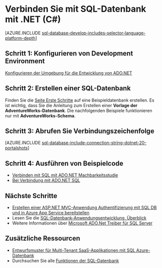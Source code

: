 <properties
    pageTitle="Verbinden mit SQL-Datenbank mit .NET (C#) | Microsoft Azure"
    description="Verwenden Sie der Beispielcode in diesem schnell eine moderne Anwendung mit C# erstellen und eine leistungsfähige relationale Datenbank in der Cloud mit Azure SQL-Datenbank gesichert."
    services="sql-database"
    documentationCenter=""
    authors="tobbox"
    manager="jhubbard"
    editor=""/>

<tags
    ms.service="sql-database"
    ms.workload="drivers"
    ms.tgt_pltfrm="na"
    ms.devlang="dotnet"
    ms.topic="article"
    ms.date="06/16/2016"
    ms.author="tobiast"/>

# <a name="connect-to-sql-database-by-using-net-c"></a>Verbinden Sie mit SQL-Datenbank mit .NET (C#)

[AZURE.INCLUDE [sql-database-develop-includes-selector-language-platform-depth](../../includes/sql-database-develop-includes-selector-language-platform-depth.md)] 

## <a name="step-1--configure-development-environment"></a>Schritt 1: Konfigurieren von Development Environment

[Konfigurieren der Umgebung für die Entwicklung von ADO.NET](https://msdn.microsoft.com/library/mt718321.aspx)

## <a name="step-2-create-a-sql-database"></a>Schritt 2: Erstellen einer SQL-Datenbank

Finden Sie die [Seite Erste Schritte](sql-database-get-started.md) auf eine Beispieldatenbank erstellen.  Es ist wichtig, dass Sie die Anleitung zum Erstellen einer **Vorlage der AdventureWorks-Datenbank**. Die nachfolgenden Beispiele funktionieren nur mit **AdventureWorks-Schema**.  

## <a name="step-3--get-connection-string"></a>Schritt 3: Abrufen Sie Verbindungszeichenfolge

[AZURE.INCLUDE [sql-database-include-connection-string-dotnet-20-portalshots](../../includes/sql-database-include-connection-string-dotnet-20-portalshots.md)]

## <a name="step-4-run-sample-code"></a>Schritt 4: Ausführen von Beispielcode

* [Verbinden mit SQL mit ADO.NET Machbarkeitsstudie](https://msdn.microsoft.com/library/mt718320.aspx)
* [Bei Verbindung mit ADO.NET SQL](https://msdn.microsoft.com/library/mt703195.aspx)

## <a name="next-steps"></a>Nächste Schritte

* [Erstellen einer ASP.NET MVC-Anwendung Authentifizierung mit SQL DB und in Azure App Service bereitstellen]( ../app-service-web/web-sites-dotnet-deploy-aspnet-mvc-app-membership-oauth-sql-database.md)
* Lesen Sie die [SQL-Datenbank-Anwendungsentwicklung, Überblick](sql-database-develop-overview.md)
* Weitere Informationen über [Microsoft ADO.Net Treiber für SQL Server](https://msdn.microsoft.com/library/mt657768.aspx)

## <a name="additional-resources"></a>Zusätzliche Ressourcen 

* [Entwurfsmuster für Multi-Tenant SaaS-Applikationen mit SQL Azure-Datenbank](sql-database-design-patterns-multi-tenancy-saas-applications.md)
* Durchsuchen Sie alle [Funktionen der SQL-Datenbank](https://azure.microsoft.com/services/sql-database/)





